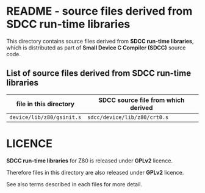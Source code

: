 README - source files derived from SDCC run-time libraries
==========================================================

This directory contains source files derived from **SDCC run-time libraries**,
which is distributed as part of **Small Device C Compiler (SDCC)** source code.

List of source files derived from **SDCC run-time libraries**
-------------------------------------------------------------
| file in this directory           | SDCC source file from which derived   |
|----------------------------------|---------------------------------------|
| `device/lib/z80/gsinit.s`        | `sdcc/device/lib/z80/crt0.s`          |

LICENCE
=======

**SDCC run-time libraries** for Z80 is released under **GPLv2** licence.

Therefore files in this directory are also released under **GPLv2** licence.

See also terms described in each files for more detail.
